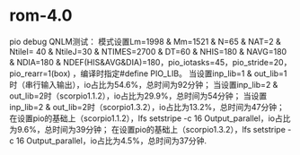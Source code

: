 # rom-4.0
pio debug
QNLM测试：
模式设置Lm=1998 & Mm=1521 & N=65 & NAT=2 & NtileI= 40 & NtileJ=30  & NTIMES=2700 & DT=60 &
NHIS=180 & NAVG=180 & NDIA=180 & NDEF(HIS&AVG&DIA)=180，pio_iotasks=45，pio_stride=20，pio_rearr=1(box) ，编译时指定#define PIO_LIB。
当设置inp_lib=1 & out_lib=1时（串行输入输出），io占比为54.6%，总时间为92分钟；
当设置inp_lib=2 & out_lib=2时（scorpio1.1.2），io占比为29.9%，总时间为54分钟；
当设置inp_lib=2 & out_lib=2时（scorpio1.3.2），io占比为13.2%，总时间为47分钟；
在设置pio的基础上（scorpio1.1.2），lfs setstripe -c 16 Output_parallel，io占比为9.6%，总时间为39分钟；
在设置pio的基础上（scorpio1.3.2），lfs setstripe -c 16 Output_parallel，io占比为4.5%，总时间为37分钟.
